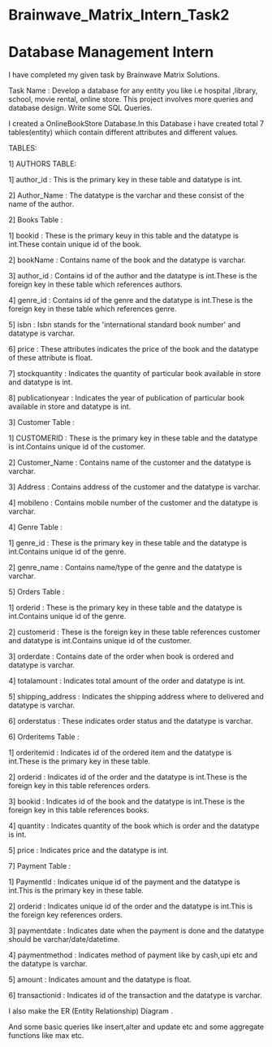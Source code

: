 # Brainwave_Matrix_Intern_Task2
# Database Management Intern

I have completed my given task by Brainwave Matrix Solutions.

Task Name : Develop a database for any entity you like i.e hospital ,library, school, movie rental, online store. This project involves more queries and database design. Write some SQL Queries.

I created a OnlineBookStore Database.In this Database i have created total 7 tables(entity) whiich contain different attributes and different values.

TABLES:

1] AUTHORS TABLE:

  1] author_id : This is the primary key in these table and datatype is int.

  2] Author_Name : The datatype is the varchar and these consist of the name of the author.

2] Books Table :

  1] bookid : These is the primary keuy in this table and the datatype is int.These contain unique id of the book.

  2] bookName : Contains name of the book and the datatype is varchar.

  3] author_id : Contains id of the author and the datatype is int.These is the foreign key in these table which references authors.

  4] genre_id :  Contains id of the genre and the datatype is int.These is the foreign key in these table which references genre.

  5] isbn : Isbn stands for the 'international standard book number' and datatype is varchar.

  6] price : These attributes indicates the price of the book and the datatype of these attribute is float.

  7] stockquantity : Indicates the quantity of particular book available in store and datatype is int.

  8] publicationyear : Indicates the year of publication of particular book available in store and datatype is int.

3] Customer Table : 

  1] CUSTOMERID : These is the primary key in these table and the datatype is int.Contains unique id of the customer.

  2] Customer_Name : Contains name of the customer and the datatype is varchar.

  3] Address : Contains address of the customer and the datatype is varchar.

  4] mobileno : Contains mobile number of the customer and the datatype is varchar.

4] Genre Table :

  1] genre_id : These is the primary key in these table and the datatype is int.Contains unique id of the genre.

  2] genre_name : Contains name/type of the genre and the datatype is varchar.

5] Orders Table :

  1] orderid : These is the primary key in these table and the datatype is int.Contains unique id of the genre.

  2] customerid : These is the foreign key in these table references customer and datatype is int.Contains unique id of the customer.

  3] orderdate : Contains date of the order when book is ordered and datatype is varchar.

  4] totalamount : Indicates total amount of the order and datatype is int.

  5] shipping_address : Indicates the shipping address where to delivered and datatype is varchar.

  6] orderstatus : These indicates order status and the datatype is varchar.

6] Orderitems Table :

  1] orderitemid : Indicates id of the ordered item and the datatype is int.These is the primary key in these table.

  2] orderid : Indicates id of the order and the datatype is int.These is the foreign key in this table references orders.

  3] bookid : Indicates id of the book and the datatype is int.These is the foreign key in this table references books.

  4] quantity : Indicates quantity of the book which is order and the datatype is int.

  5] price : Indicates price and the datatype is int.

7] Payment Table :

  1] PaymentId : Indicates unique id of the payment and the datatype is int.This is the primary key in these table.

  2] orderid : Indicates unique id of the order and the datatype is int.This is the foreign key references orders.

  3] paymentdate : Indicates date when the payment is done and the datatype should be varchar/date/datetime.

  4] paymentmethod : Indicates method of payment like by cash,upi etc and the datatype is varchar.

  5] amount : Indicates amount and the datatype is float.

  6] transactionid : Indicates id of the transaction and the datatype is varchar.

I also make the ER (Entity Relationship) Diagram .

And some basic queries  like insert,alter and update etc and some aggregate functions like max etc.

